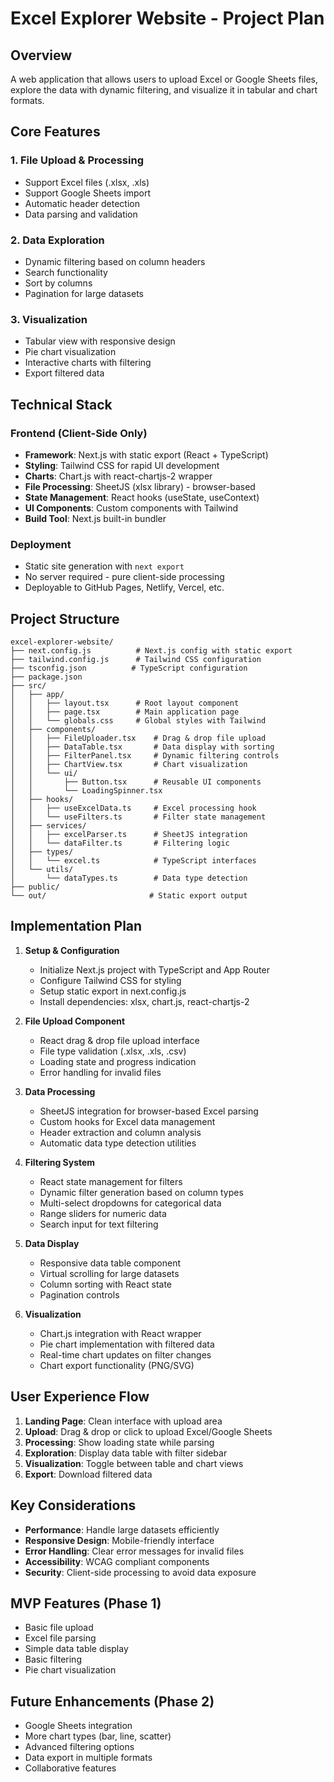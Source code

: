 # Excel Explorer Website - Project Plan

## Overview

A web application that allows users to upload Excel or Google Sheets files, explore the data with dynamic filtering, and visualize it in tabular and chart formats.

## Core Features

### 1. File Upload & Processing

- Support Excel files (.xlsx, .xls)
- Support Google Sheets import
- Automatic header detection
- Data parsing and validation

### 2. Data Exploration

- Dynamic filtering based on column headers
- Search functionality
- Sort by columns
- Pagination for large datasets

### 3. Visualization

- Tabular view with responsive design
- Pie chart visualization
- Interactive charts with filtering
- Export filtered data

## Technical Stack

### Frontend (Client-Side Only)

- **Framework**: Next.js with static export (React + TypeScript)
- **Styling**: Tailwind CSS for rapid UI development
- **Charts**: Chart.js with react-chartjs-2 wrapper
- **File Processing**: SheetJS (xlsx library) - browser-based
- **State Management**: React hooks (useState, useContext)
- **UI Components**: Custom components with Tailwind
- **Build Tool**: Next.js built-in bundler

### Deployment

- Static site generation with `next export`
- No server required - pure client-side processing
- Deployable to GitHub Pages, Netlify, Vercel, etc.

## Project Structure

```
excel-explorer-website/
├── next.config.js          # Next.js config with static export
├── tailwind.config.js      # Tailwind CSS configuration
├── tsconfig.json          # TypeScript configuration
├── package.json
├── src/
│   ├── app/
│   │   ├── layout.tsx      # Root layout component
│   │   ├── page.tsx        # Main application page
│   │   └── globals.css     # Global styles with Tailwind
│   ├── components/
│   │   ├── FileUploader.tsx    # Drag & drop file upload
│   │   ├── DataTable.tsx       # Data display with sorting
│   │   ├── FilterPanel.tsx     # Dynamic filtering controls
│   │   ├── ChartView.tsx       # Chart visualization
│   │   └── ui/
│   │       ├── Button.tsx      # Reusable UI components
│   │       └── LoadingSpinner.tsx
│   ├── hooks/
│   │   ├── useExcelData.ts     # Excel processing hook
│   │   └── useFilters.ts       # Filter state management
│   ├── services/
│   │   ├── excelParser.ts      # SheetJS integration
│   │   └── dataFilter.ts       # Filtering logic
│   ├── types/
│   │   └── excel.ts            # TypeScript interfaces
│   └── utils/
│       └── dataTypes.ts        # Data type detection
├── public/
└── out/                       # Static export output
```

## Implementation Plan

1. **Setup & Configuration**
   - Initialize Next.js project with TypeScript and App Router
   - Configure Tailwind CSS for styling
   - Setup static export in next.config.js
   - Install dependencies: xlsx, chart.js, react-chartjs-2

2. **File Upload Component**
   - React drag & drop file upload interface
   - File type validation (.xlsx, .xls, .csv)
   - Loading state and progress indication
   - Error handling for invalid files

3. **Data Processing**
   - SheetJS integration for browser-based Excel parsing
   - Custom hooks for Excel data management
   - Header extraction and column analysis
   - Automatic data type detection utilities

4. **Filtering System**
   - React state management for filters
   - Dynamic filter generation based on column types
   - Multi-select dropdowns for categorical data
   - Range sliders for numeric data
   - Search input for text filtering

5. **Data Display**
   - Responsive data table component
   - Virtual scrolling for large datasets
   - Column sorting with React state
   - Pagination controls

6. **Visualization**
   - Chart.js integration with React wrapper
   - Pie chart implementation with filtered data
   - Real-time chart updates on filter changes
   - Chart export functionality (PNG/SVG)

## User Experience Flow

1. **Landing Page**: Clean interface with upload area
2. **Upload**: Drag & drop or click to upload Excel/Google Sheets
3. **Processing**: Show loading state while parsing
4. **Exploration**: Display data table with filter sidebar
5. **Visualization**: Toggle between table and chart views
6. **Export**: Download filtered data

## Key Considerations

- **Performance**: Handle large datasets efficiently
- **Responsive Design**: Mobile-friendly interface
- **Error Handling**: Clear error messages for invalid files
- **Accessibility**: WCAG compliant components
- **Security**: Client-side processing to avoid data exposure

## MVP Features (Phase 1)

- Basic file upload
- Excel file parsing
- Simple data table display
- Basic filtering
- Pie chart visualization

## Future Enhancements (Phase 2)

- Google Sheets integration
- More chart types (bar, line, scatter)
- Advanced filtering options
- Data export in multiple formats
- Collaborative features
